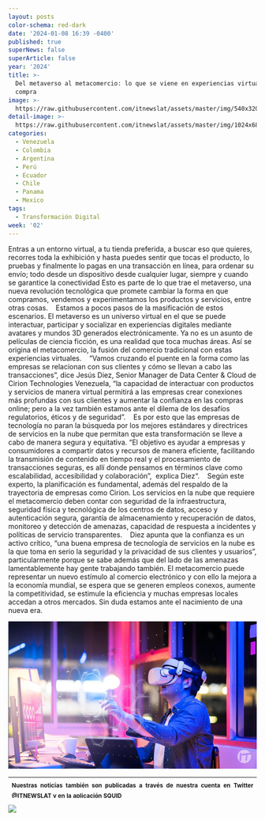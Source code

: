 ```yaml
---
layout: posts
color-schema: red-dark
date: '2024-01-08 16:39 -0400'
published: true
superNews: false
superArticle: false
year: '2024'
title: >-
  Del metaverso al metacomercio: lo que se viene en experiencias virtuales de
  compra
image: >-
  https://raw.githubusercontent.com/itnewslat/assets/master/img/540x320/Metaverso-p.jpg
detail-image: >-
  https://raw.githubusercontent.com/itnewslat/assets/master/img/1024x680/Metaverso-g.jpg
categories:
  - Venezuela
  - Colombia
  - Argentina
  - Perú
  - Ecuador
  - Chile
  - Panama
  - Mexico
tags:
  - Transformación Digital
week: '02'
---
```

Entras a un entorno virtual, a tu tienda preferida, a buscar eso que quieres, recorres toda la exhibición y hasta puedes sentir que tocas el producto, lo pruebas y finalmente lo pagas en una transacción en línea, para ordenar su envío; todo desde un dispositivo desde cualquier lugar, siempre y cuando se garantice la conectividad Esto es parte de lo que trae el metaverso, una nueva revolución tecnológica que promete cambiar la forma en que compramos, vendemos y experimentamos los productos y servicios, entre otras cosas. 
 
Estamos a pocos pasos de la masificación de estos escenarios. El metaverso es un universo virtual en el que se puede interactuar, participar y socializar en experiencias digitales mediante avatares y mundos 3D generados electrónicamente. Ya no es un asunto de películas de ciencia ficción, es una realidad que toca muchas áreas. Así se origina el metacomercio, la fusión del comercio tradicional con estas experiencias virtuales. 
 
“Vamos cruzando el puente en la forma como las empresas se relacionan con sus clientes y cómo se llevan a cabo las transacciones”, dice Jesús Diez, Senior Manager de Data Center & Cloud de Cirion Technologies Venezuela, “la capacidad de interactuar con productos y servicios de manera virtual permitirá a las empresas crear conexiones más profundas con sus clientes y aumentar la confianza en las compras online; pero a la vez también estamos ante el dilema de los desafíos regulatorios, éticos y de seguridad”. 
 
Es por esto que las empresas de tecnología no paran la búsqueda por los mejores estándares y directrices de servicios en la nube que permitan que esta transformación se lleve a cabo de manera segura y equitativa. “El objetivo es ayudar a empresas y consumidores a compartir datos y recursos de manera eficiente, facilitando la transmisión de contenido en tiempo real y el procesamiento de transacciones seguras, es allí donde pensamos en términos clave como escalabilidad, accesibilidad y colaboración”,  explica Diez“. 
 
Según este experto, la planificación es fundamental, además del respaldo de la trayectoria de empresas como Cirion. Los servicios en la nube que requiere el metacomercio deben contar con seguridad de la infraestructura, seguridad física y tecnológica de los centros de datos, acceso y autenticación segura, garantía de almacenamiento y recuperación de datos, monitoreo y detección de amenazas, capacidad de respuesta a incidentes y políticas de servicio transparentes. 
 
Diez apunta que la confianza es un activo crítico, “una buena empresa de tecnología de servicios en la nube es la que toma en serio la seguridad y la privacidad de sus clientes y usuarios”, particularmente porque se sabe además que del lado de las amenazas lamentablemente hay gente trabajando también. El metacomercio puede representar un nuevo estímulo al comercio electrónico y con ello la mejora a la economía mundial, se espera que se generen empleos conexos, aumente la competitividad, se estimule la eficiencia y muchas empresas locales accedan a otros mercados. Sin duda estamos ante el nacimiento de una nueva era.

![](https://raw.githubusercontent.com/itnewslat/assets/master/img/540x320/Metaverso-p.jpg)

<table style="height: 42px;" width="569">
<tbody>
<tr>
<td style="text-align: justify;"><sub><strong>Nuestras noticias también son publicadas a través de nuestra cuenta en Twitter <a href="https://twitter.com/itnewslat?lang=es">@ITNEWSLAT</a> y en la aplicación <a href="https://squidapp.co/en/">SQUID</a></strong></sub></td>
</tr>
</tbody>
</table>

<img src="https://tracker.metricool.com/c3po.jpg?hash=56f88a41e39ab42c063cc51676587a04"/>
